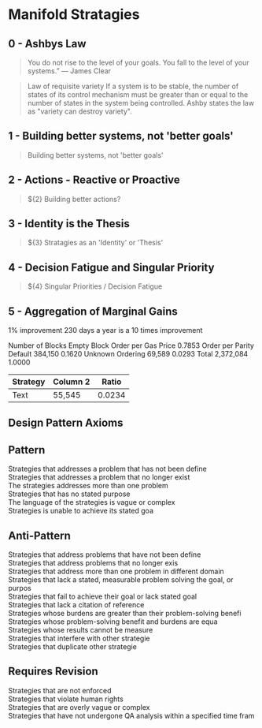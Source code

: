 # Manifold Stratagies

## 0 - Ashbys Law
> You do not rise to the level of your goals. You fall to the level of your systems.”
> — James Clear

> Law of requisite variety
If a system is to be stable, the number of states of its control mechanism must be greater than or equal to the number of states in the system being controlled. Ashby states the law as "variety can destroy variety".

## 1 - Building better systems, not 'better goals'

> Building better systems, not 'better goals'

## 2 - Actions - Reactive or Proactive

> ${2} Building better actions?

## 3 - Identity is the Thesis

> ${3} Stratagies as an 'Identity' or 'Thesis'


## 4 - Decision Fatigue and Singular Priority

> ${4} Singular Priorities / Decision Fatigue 

## 5 -  Aggregation of Marginal Gains 

1% improvement 230 days a year is a 10 times improvement


 Number of Blocks 
Empty Block
Order per Gas Price 0.7853
Order per Parity Default 384,150 0.1620
Unknown Ordering 69,589 0.0293
Total 2,372,084 1.0000

| Strategy | Column 2 | Ratio  |
| -------- | -------- | -------- |
| Text     |  55,545      | 0.0234     |


## Design Pattern Axioms

## Pattern    <br> 
Strategies that addresses a problem that has not been define  <br> 
Strategies that addresses a problem that no longer exist    <br> 
The strategies addresses more than one problem    <br> 
Strategies that has no stated purpose    <br> 
The language of the strategies is vague or complex    <br> 
Strategies is unable to achieve its stated goa   <br> 

## Anti-Pattern   <br> 
Strategies that address problems that have not been define   <br> 
Strategies that address problems that no longer exis   <br> 
Strategies that address more than one problem in different domain   <br> 
Strategies that lack a stated, measurable problem solving the goal, or purpos   <br> 
Strategies that fail to achieve their goal or lack stated goal   <br> 
Strategies that lack a citation of reference   <br> 
Strategies whose burdens are greater than their problem-solving benefi   <br> 
Strategies whose problem-solving benefit and burdens are equa   <br> 
Strategies whose results cannot be measure   <br> 
Strategies that interfere with other strategie   <br> 
Strategies that duplicate other strategie     <br> 

## Requires Revision     <br> 
Strategies that are not enforced     <br> 
Strategies that violate human rights     <br> 
Strategies that are overly vague or complex   <br> 
Strategies that have not undergone QA analysis within a specified time fram   <br> 